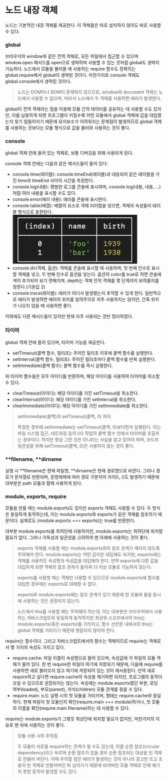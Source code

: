 # 노드 내장 객체

노드는 기본적인 내장 객체를 제공한다. 이 객체들은 따로 설치하지 않아도 바로 사용할 수 있다.

### global

브라우저의 window와 같은 전역 객체로, 모든 파일에서 접근할 수 있으며 window.open 메서드를 open으로 생략하여 사용할 수 있는 것처럼 global도 생략이 가능하다. 노드에서 모듈을 불러올 때 사용하는 require 함수도 정확히는 global.require에서 global이 생략된 것이다. 마찬가지로 console 객체도 global.console에서 생략된 것이다.

> 노드는 DOM이나 BOM이 존재하지 않으므로, window와 document 객체는 노드에서 사용할 수 없으며, 따라서 노드에서 두 객체를 사용하면 에러가 발생한다.

global이 전역 객체라는 점을 이용해 모듈 간의 데이터를 공유하는 데 사용할 수도 있지만, 이를 남용하게 되면 프로그램이 커질수록 어떤 모듈에서 global 객체에 값을 대입했는지 찾기 힘들어지기 때문에 유지보수가 어려워지는 문제점이 발생하므로 global 객체를 사용하는 것보다는 모듈 형식으로 값을 불러와 사용하는 것이 좋다.

### console

global 객체 안에 들어 있는 객체로, 보통 디버깅을 위해 사용되게 된다.

console 객체 안에는 다음과 같은 메서드들이 들어 있다:

- console.time(레이블): console.timeEnd(레이블)과 대응되어 같은 레이블을 가진 time과 timeEnd 사이의 시간을 측정한다.
- console.log(내용): 평범한 로그를 콘솔에 표시하며, console.log(내용, 내용, ...)처럼 여러 내용을 표시할 수도 있다.
- console.error(에러 내용): 에러를 콘솔에 표시한다.
- console.table(배열): 배열의 요소로 객체 리터럴을 넣으면, 객체의 속성들이 테이블 형식으로 표현된다.
  ![5.png](./images/5.png)
- console.dir(객체, 옵션): 객체를 콘솔에 표시할 때 사용하며, 첫 번째 인수로 표시할 객체를 넣고, 두 번째 인수로 옵션을 넣는다. 옵션의 color를 true로 하면 콘솔에 색이 추가되어 보기 편해지며, depth는 객체 안의 객체를 몇 단계까지 보여줄지를 정한다.(기본값 2)
- console.trace(레이블): 에러가 어디서 발생했는지 추적할 수 있게 한다. 일반적으로 에러가 발생하면 에러의 위치를 알려주므로 자주 사용하지는 않지만, 간혹 위치가 나오지 않을 때 사용하면 좋다.

이외에도 다른 메서드들이 있지만 현재 자주 사용되는 것만 정리하였다.

### 타이머

global 객체 안에 들어 있으며, 타이머 기능을 제공한다.

- setTimeout(콜백 함수, 밀리초): 주어진 밀리초 이후에 콜백 함수를 실행한다.
- setInterval(콜백 함수, 밀리초): 주어진 밀리초마다 콜백 함수를 반복 실행한다.
- setImmediate(콜백 함수): 콜백 함수를 즉시 실행한다.

위 타이머 함수들은 모두 아이디를 반환하며, 해당 아이디를 사용하여 타이머를 취소할 수 있다.

- clearTimeout(아이디): 해당 아이디를 가진 setTimeout을 취소한다.
- clearInterval(아이디): 해당 아이디를 가진 setInterval을 취소한다.
- clearImmediate(아이디): 해당 아이디를 가진 setImmediate를 취소한다.

> setImmediate(콜백)과 setTimeout(콜백, 0) 차이
>
> 특정한 경우에 setImmediate는 setTimeout(콜백, 0)보다먼저 실행된다. 이는 파일 시스템 접근, 네트워킹 등의 I/O 작업의 콜백 함수 안에서 타이머를 호출하는 경우이다. 하지만 항상 그런 것은 아니라는 사실을 알고 있어야 하며, 코드의 일관성을 위해 setTimeout(콜백, 0)은 사용하지 않는 것이 좋다.

### **filename, **dirname

실행 시 **filename은 현재 파일명, **dirname은 현재 경로명으로 바뀐다. 그러나 경로가 문자열로 반환되며, 운영체제에 따라 경로 구분자의 차이(\\, /)도 발생하기 때문에 대부분은 path 모듈과 함께 사용하게 된다.

### module, exports, require

모듈을 만들 때는 module.exports도 있지만 exports 객체도 사용할 수 있다. 두 방식은 동일하게 동작하는데, 이는 module.exports와 exports가 같은 객체를 참조하기 때문이다. 실제로도 (module.exports === exports)는 true를 반환한다.

대부분 module.exports를 최하단에 사용하지만, module.exports는 최하단에 위치할 필요가 없다. 그러나 가독성과 일관성을 고려하여 맨 아래에 사용하는 것이 좋다.

> exports 객체를 사용할 때는 module.exports와의 참조 관계가 깨지지 않도록 주의해야 한다. module.exports는 어떤 값이든 대입해도 되지만, exports에는 객체를 사용하듯 속성명과 속성값을 대입해야 한다. 만약 exports에 다른 값을 대입하게 되면 객체의 참조 관계가 틀어져 더 이상 모듈로 기능하지 않는다.
>
> exports를 사용할 때는 객체만 사용할 수 있으므로 module.exports에 함수를 대입한 경우에는 exports로 대체할 수 없다.
>
> exports와 module.exports에는 참조 관계가 있기 때문에 한 모듈에 둘을 동시에 사용하는 것은 권장되지 않는다.

> 노드에서 this를 사용할 때는 주의해야 하는데, 이는 대부분은 브라우저에서 사용하는 자바스크립트와 동일하게 동작하지만 최상위 스코프에서의 this는 module.exports(혹은 exports)를 가리키고, 함수 선언문 내에서의 this는 global 객체를 가리키기 때문에 헷갈리지 않아야 한다.

require는 함수이다. 그리고 자바스크립트에서의 함수는 객체이므로 require는 객체로서 몇 가지의 속성도 가지고 있다.

- require.cache: 파일 이름이 속성명으로 들어 있으며, 속성값에 각 파일의 모듈 객체가 들어 있다. 한 번 require한 파일이 여기에 저장되기 때문에, 다음에 require를 사용하면 새로 불러오지 않고 여기에 저장되어 있는 것이 재사용된다. 만약 새로 require하고 싶다면 require.cache의 속성을 제거하면 되지만, 프로그램의 동작이 꼬일 수 있으므로 권장되지는 않는다. 속성에는 module.exports했던 부분, 로딩 여부(loaded), 부모(parent), 자식(children) 모듈 관계를 찾을 수 있다.
- require.main: 노드 실행 시의 첫 모듈을 가리키며, 형태는 require.cache와 동일하다. 현재 파일이 첫 모듈인지 확인(require.main === module)하거나, 첫 모듈의 이름을 확인(require.main.filename)하는 데 사용할 수 있다.

require는 module.exports가 그렇듯 최상단에 위치할 필요가 없지만, 마찬가지의 이유로 맨 위에 사용하는 것이 좋다.

> 모듈 사용 시의 주의점
>
> 두 모듈이 서로를 require하는 관계가 될 수도 있는데, 이를 순환 참조(circular dependency)라고 부르며 순환 참조가 있을 경우 순환 참조되는 대상을 빈 객체로 만들어 버린다. 이때 주의할 점은 에러가 발생하는 것이 아니라 경고만 뜨고 조용히 빈 객체로 만들어버린 뒤 넘어가기 때문에 비어버린 모듈 객체로 인해 예기치 못한 동작이 발생할 수도 있다.
